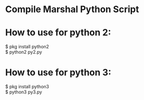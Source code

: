 # Compile Marshal Python Script

# How to use for python 2: 
$ pkg install python2<br>
$ python2 py2.py<br>

# How to use for python 3: 
$ pkg install python3<br>
$ python3 py3.py<br>


